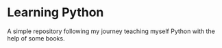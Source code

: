 # Learning Python
A simple repository following my journey teaching myself Python with the help of some books.